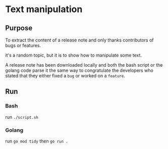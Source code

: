 # Text manipulation

## Purpose

To extract the content of a release note and only thanks contributors of bugs or features.

it's a random topic, but it is to show how to manipulate some text.

A release note has been downloaded locally and both the bash script or the golang code parse it the same way to congratulate the developers who stated that they either fixed a `bug` or worked on a `feature`.

## Run

### Bash 

run `./script.sh`


### Golang

run `go mod tidy` then `go run .`
